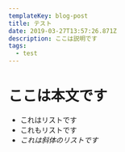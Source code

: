 ```yaml
---
templateKey: blog-post
title: テスト
date: 2019-03-27T13:57:26.871Z
description: ここは説明です
tags:
  - test
---
```

# ここは本文です

* これはリストです
* これもリストです
* _これは斜体のリストです_
